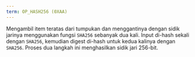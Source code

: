 ```yaml
---
term: OP_HASH256 (0XAA)
---
```


Mengambil item teratas dari tumpukan dan menggantinya dengan sidik jarinya menggunakan fungsi `SHA256` sebanyak dua kali. Input di-hash sekali dengan `SHA256`, kemudian digest di-hash untuk kedua kalinya dengan `SHA256`. Proses dua langkah ini menghasilkan sidik jari 256-bit.